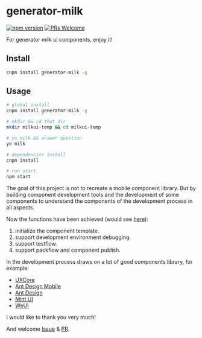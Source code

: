 # generator-milk

[![npm version](https://img.shields.io/npm/v/generator-milk.svg?style=flat)](https://www.npmjs.com/package/generator-milk) [![PRs Welcome](https://img.shields.io/badge/PRs-welcome-brightgreen.svg)](README.md)

For generator milk ui components, enjoy it!

## Install

```bash
cnpm install generator-milk -g
```

## Usage

```bash
# global install
cnpm install generator-milk -g

# mkdir && cd that dir
mkdir milkui-temp && cd milkui-temp

# yo milk && answer question
yo milk

# dependencies install
cnpm install

# run start
npm start
```

The goal of this project is not to recreate a mobile component library. But by building component development tools and the development of some components to understand the components of the development process in all aspects.

Now the functions have been achieved (would see [here](https://github.com/milk-ui/milk-dev)):

1. initialize the component template.
2. support development environment debugging.
3. support testflow.
4. support packflow and component publish.


In the development process draws on a lot of good components library, for example:

- [UXCore](http://uxcore.coding.me/)
- [Ant Design Mobile](https://mobile.ant.design/)
- [Ant Design](https://ant.design/index-cn)
- [Mint UI](http://mint-ui.github.io/#!/zh-cn)
- [WeUI](https://weui.github.io/react-weui/docs/)

I would like to thank you very much!

And welcome [Issue](https://github.com/milk-ui/generator-milk/issues) & [PR](https://github.com/milk-ui/generator-milk/pulls).